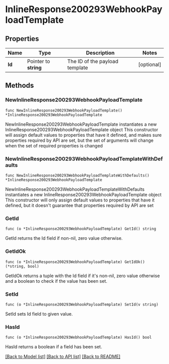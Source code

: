 # InlineResponse200293WebhookPayloadTemplate

## Properties

Name | Type | Description | Notes
------------ | ------------- | ------------- | -------------
**Id** | Pointer to **string** | The ID of the payload template | [optional] 

## Methods

### NewInlineResponse200293WebhookPayloadTemplate

`func NewInlineResponse200293WebhookPayloadTemplate() *InlineResponse200293WebhookPayloadTemplate`

NewInlineResponse200293WebhookPayloadTemplate instantiates a new InlineResponse200293WebhookPayloadTemplate object
This constructor will assign default values to properties that have it defined,
and makes sure properties required by API are set, but the set of arguments
will change when the set of required properties is changed

### NewInlineResponse200293WebhookPayloadTemplateWithDefaults

`func NewInlineResponse200293WebhookPayloadTemplateWithDefaults() *InlineResponse200293WebhookPayloadTemplate`

NewInlineResponse200293WebhookPayloadTemplateWithDefaults instantiates a new InlineResponse200293WebhookPayloadTemplate object
This constructor will only assign default values to properties that have it defined,
but it doesn't guarantee that properties required by API are set

### GetId

`func (o *InlineResponse200293WebhookPayloadTemplate) GetId() string`

GetId returns the Id field if non-nil, zero value otherwise.

### GetIdOk

`func (o *InlineResponse200293WebhookPayloadTemplate) GetIdOk() (*string, bool)`

GetIdOk returns a tuple with the Id field if it's non-nil, zero value otherwise
and a boolean to check if the value has been set.

### SetId

`func (o *InlineResponse200293WebhookPayloadTemplate) SetId(v string)`

SetId sets Id field to given value.

### HasId

`func (o *InlineResponse200293WebhookPayloadTemplate) HasId() bool`

HasId returns a boolean if a field has been set.


[[Back to Model list]](../README.md#documentation-for-models) [[Back to API list]](../README.md#documentation-for-api-endpoints) [[Back to README]](../README.md)


